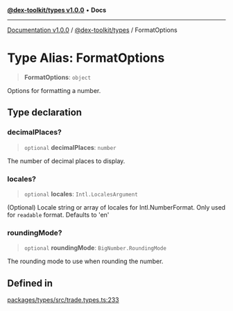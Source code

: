 [**@dex-toolkit/types v1.0.0**](../README.md) • **Docs**

***

[Documentation v1.0.0](../../../packages.md) / [@dex-toolkit/types](../README.md) / FormatOptions

# Type Alias: FormatOptions

> **FormatOptions**: `object`

Options for formatting a number.

## Type declaration

### decimalPlaces?

> `optional` **decimalPlaces**: `number`

The number of decimal places to display.

### locales?

> `optional` **locales**: `Intl.LocalesArgument`

(Optional) Locale string or array of locales for Intl.NumberFormat.
Only used for `readable` format.
Defaults to 'en'

### roundingMode?

> `optional` **roundingMode**: `BigNumber.RoundingMode`

The rounding mode to use when rounding the number.

## Defined in

[packages/types/src/trade.types.ts:233](https://github.com/niZmosis/dex-toolkit/blob/3d8b41b44787b30fbea5de3ab4737662ffb61bc8/packages/types/src/trade.types.ts#L233)

